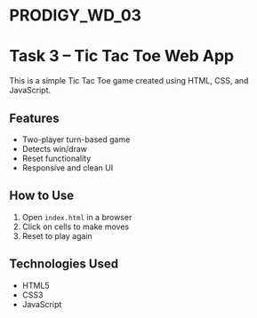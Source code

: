 # PRODIGY_WD_03

# Task 3 – Tic Tac Toe Web App

This is a simple Tic Tac Toe game created using HTML, CSS, and JavaScript.

## Features
- Two-player turn-based game
- Detects win/draw
- Reset functionality
- Responsive and clean UI

## How to Use
1. Open `index.html` in a browser
2. Click on cells to make moves
3. Reset to play again

## Technologies Used
- HTML5
- CSS3
- JavaScript
